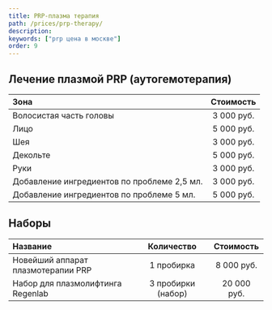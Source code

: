 ```yaml
---
title: PRP-плазма терапия
path: /prices/prp-therapy/
description:
keywords: ["prp цена в москве"]
order: 9
---
```


## Лечение плазмой PRP (аутогемотерапия)

| Зона                                        | Стоимость  |
|:--------------------------------------------|:----------:|
| Волосистая часть головы                     | 3 000 руб. |
| Лицо                                        | 5 000 руб. |
| Шея                                         | 3 000 руб. |
| Декольте                                    | 5 000 руб. |
| Руки                                        | 3 000 руб. |
| Добавление ингредиентов по проблеме 2,5 мл. | 3 000 руб. |
| Добавление ингредиентов по проблеме 5 мл.   | 5 000 руб. |


## Наборы

| Название                           |     Количество     |  Стоимость  |
|:-----------------------------------|:------------------:|:-----------:|
| Новейший аппарат плазмотерапии PRP |     1 пробирка     | 8 000 руб.  |
| Набор для плазмолифтинга Regenlab  | 3 пробирки (набор) | 20 000 руб. |

